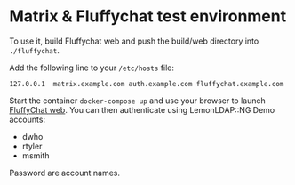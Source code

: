 # Matrix & Fluffychat test environment

To use it, build Fluffychat web and push the build/web directory into
`./fluffychat`.

Add the following line to your `/etc/hosts` file:
```
127.0.0.1  matrix.example.com auth.example.com fluffychat.example.com
```

Start the container `docker-compose up` and use your browser
to launch [FluffyChat web](https://fluffychat.example.com/web/). You
can then authenticate using LemonLDAP::NG Demo accounts:
 * dwho
 * rtyler
 * msmith

Password are account names.
